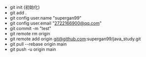 - git init (初始化)
- git add .
- git config user.name "supergan99"
- git config user.email "2722166900@qq.com"
- git commit -m "test"
- git remote rm origin
- git remote add origin git@github.com:supergan99/java_study.git
- git pull --rebase origin main
- git push -u origin main